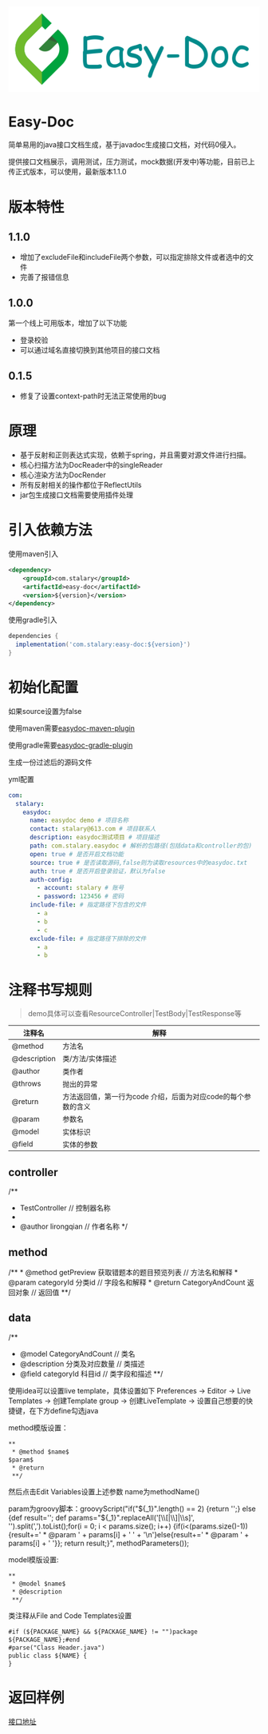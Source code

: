 ![logo](logo.png)
# Easy-Doc
简单易用的java接口文档生成，基于javadoc生成接口文档，对代码0侵入。

提供接口文档展示，调用测试，压力测试，mock数据(开发中)等功能，目前已上传正式版本，可以使用，最新版本1.1.0

# 版本特性
## 1.1.0
- 增加了excludeFile和includeFile两个参数，可以指定排除文件或者选中的文件
- 完善了报错信息

## 1.0.0
第一个线上可用版本，增加了以下功能
- 登录校验
- 可以通过域名直接切换到其他项目的接口文档

## 0.1.5
- 修复了设置context-path时无法正常使用的bug

# 原理
- 基于反射和正则表达式实现，依赖于spring，并且需要对源文件进行扫描。
- 核心扫描方法为DocReader中的singleReader
- 核心渲染方法为DocRender
- 所有反射相关的操作都位于ReflectUtils
- jar包生成接口文档需要使用插件处理 

# 引入依赖方法
使用maven引入
```xml
<dependency>
    <groupId>com.stalary</groupId>
    <artifactId>easy-doc</artifactId>
    <version>${version}</version>
</dependency>
```
使用gradle引入
```gradle
dependencies {
  implementation('com.stalary:easy-doc:${version}')	
}
```

# 初始化配置
如果source设置为false

使用maven需要[easydoc-maven-plugin](https://github.com/Easy-doc/easydoc-maven-plugin)

使用gradle需要[easydoc-gradle-plugin](https://github.com/Easy-doc/easydoc-gradle-plugin)

生成一份过滤后的源码文件

yml配置
```yml
com:
  stalary:
    easydoc:
      name: easydoc demo # 项目名称
      contact: stalary@613.com # 项目联系人
      description: easydoc测试项目 # 项目描述
      path: com.stalary.easydoc # 解析的包路径(包括data和controller的包)
      open: true # 是否开启文档功能
      source: true # 是否读取源码,false则为读取resources中的easydoc.txt
      auth: true # 是否开启登录验证，默认为false
      auth-config:
        - account: stalary # 账号
        - password: 123456 # 密码
      include-file: # 指定路径下包含的文件
        - a
        - b
        - c
      exclude-file: # 指定路径下排除的文件
        - a
        - b
```

# 注释书写规则

> demo具体可以查看ResourceController|TestBody|TestResponse等

注释名 | 解释
--- | ---
@method | 方法名   
@description | 类/方法/实体描述
@author | 类作者
@throws | 抛出的异常
@return | 方法返回值，第一行为code 介绍，后面为对应code的每个参数的含义
@param | 参数名
@model | 实体标识
@field | 实体的参数

## controller
/**
 * TestController // 控制器名称
 *
 * @author lirongqian // 作者名称
 */
 
 ## method
 /**
     * @method getPreview 获取错题本的题目预览列表 // 方法名和解释
     * @param categoryId 分类id // 字段名和解释
     * @return CategoryAndCount 返回对象 // 返回值
     **/
 
 ## data
 /**
 * @model CategoryAndCount // 类名
 * @description 分类及对应数量 // 类描述
 * @field categoryId 科目id // 类字段和描述
 **/
 

使用idea可以设置live template，具体设置如下
Preferences -> Editor -> Live Templates -> 创建Template group -> 创建LiveTemplate -> 设置自己想要的快捷键，在下方define勾选java

method模版设置：
```
**
 * @method $name$
$param$
 * @return
 **/
```
然后点击Edit Variables设置上述参数
name为methodName()

param为groovy脚本：groovyScript("if(\"${_1}\".length() == 2) {return '';} else {def result=''; def params=\"${_1}\".replaceAll('[\\\\[|\\\\]|\\\\s]', '').split(',').toList();for(i = 0; i < params.size(); i++) {if(i<(params.size()-1)){result+=' * @param ' + params[i] + ' ' + '\\n'}else{result+=' * @param ' + params[i] + ' '}}; return result;}", methodParameters());

model模版设置:
```
**
 * @model $name$
 * @description
 **/
```

类注释从File and Code Templates设置
```
#if (${PACKAGE_NAME} && ${PACKAGE_NAME} != "")package ${PACKAGE_NAME};#end
#parse("Class Header.java")
public class ${NAME} {
}
```
# 返回样例
[接口地址](http://usercenter.stalary.com/easy-doc.html)
